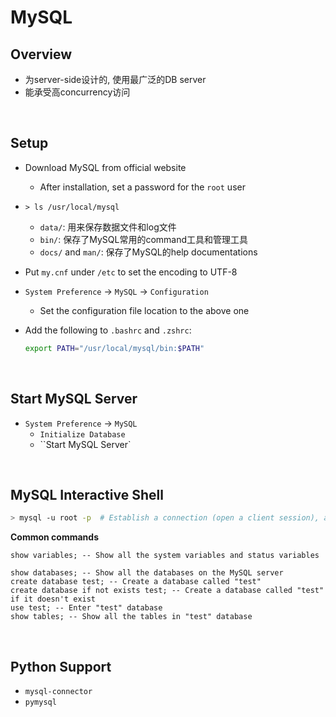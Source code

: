 # MySQL

## Overview

* 为server-side设计的, 使用最广泛的DB server
* 能承受高concurrency访问

<br>

## Setup

* Download MySQL from official website

  * After installation,  set a password for the `root` user

* `> ls /usr/local/mysql`

  * `data/`: 用来保存数据文件和log文件
  * `bin/`: 保存了MySQL常用的command工具和管理工具
  * `docs/` and `man/`: 保存了MySQL的help documentations

* Put `my.cnf` under `/etc` to set the encoding to UTF-8

* `System Preference` -> `MySQL` -> `Configuration`

  * Set the configuration file location to the above one

* Add the following to `.bashrc` and `.zshrc`:

  ```bash
  export PATH="/usr/local/mysql/bin:$PATH"
  ```

<br>

## Start MySQL Server

* `System Preference` -> `MySQL`
  * `Initialize Database`
  * ``Start MySQL Server`

<br>

## MySQL Interactive Shell

```bash
> mysql -u root -p  # Establish a connection (open a client session), and enter MySQL interactive shell
```

**Common commands**

```mysql
show variables; -- Show all the system variables and status variables
```

```mysql
show databases; -- Show all the databases on the MySQL server
create database test; -- Create a database called "test"
create database if not exists test; -- Create a database called "test" if it doesn't exist
use test; -- Enter "test" database
show tables; -- Show all the tables in "test" database
```

<br>

## Python Support

* `mysql-connector`
* `pymysql`


